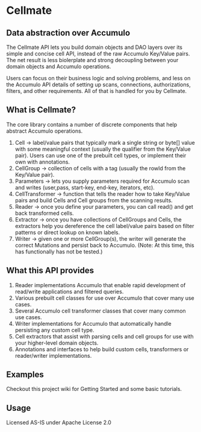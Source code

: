 # Cellmate #

## Data abstraction over Accumulo ##

The Cellmate API lets you build domain objects and DAO layers over its simple and concise cell API, instead of the raw Accumulo Key/Value pairs. The net result is less biolerplate and strong decoupling between your domain objects and Accumulo operations.

Users can focus on their business logic and solving problems, and less on the Accumulo API details of setting up scans, connections, authorizations, filters, and other requirements. All of that is handled for you by Cellmate. 

## What is Cellmate? ##

The core library contains a number of discrete components that help abstract Accumulo operations. 
<ol>
<li>Cell -> label/value pairs that typically mark a single string or byte[] value with some meaningful context (usually the qualifier from the Key/Value pair). Users can use one of the prebuilt cell types, or implement their own with annotations.</li> 
<li>CellGroup -> collection of cells with a tag (usually the rowId from the Key/Value pair).</li>
<li>Parameters -> lets you supply parameters required for Accumulo scan and writes (user,pass, start-key, end-key, iterators, etc).</li>
<li>CellTransformer -> function that tells the reader how to take Key/Value pairs and build Cells and Cell groups from the scanning results.</li>
<li>Reader -> once you define your parameters, you can call read() and get back transformed cells.</li> 
<li>Extractor -> once you have collections of CellGroups and Cells, the extractors help you dereference the cell label/value pairs based on filter patterns or direct lookup on known labels.</li> 
<li>Writer -> given one or more CellGroup(s), the writer will generate the correct Mutations and persist back to Accumulo. (Note: At this time, this has functionally has not be tested.)</li>
</ol>

## What this API provides ##

<ol>
<li>Reader implementations Accumulo that enable rapid development of read/write applications and filtered queries. 
<li>Various prebuilt cell classes for use over Accumulo that cover many use cases. </li>
<li>Several Accumulo cell transformer classes that cover many common use cases. </li>
<li>Writer implementations for Accumulo that automatically handle persisting any custom cell type.</li>
<li>Cell extractors that assist with parsing cells and cell groups for use with your higher-level domain objects.</li>
<li>Annotations and interfaces to help build custom cells, transformers or reader/writer implementations.</li>
</ol>

## Examples ##

Checkout this project wiki for Getting Started and some basic tutorials.  

## Usage ##
Licensed AS-IS under Apache License 2.0



